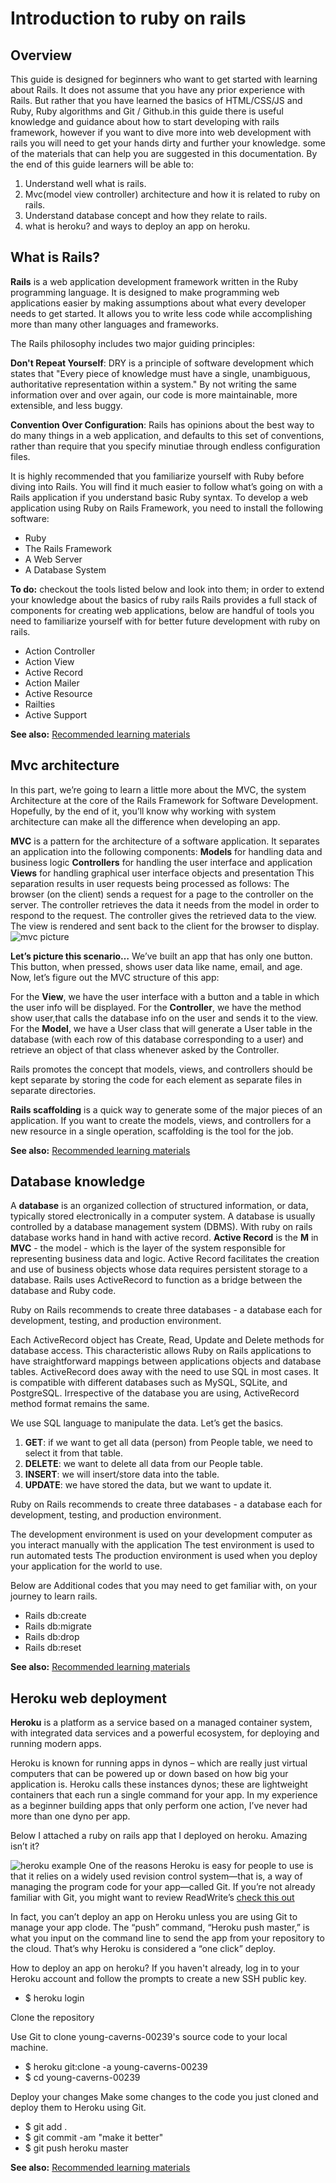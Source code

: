 # Introduction to ruby on rails
## Overview
This guide is designed for beginners who want to get started with learning about  Rails. It does not assume that you have any prior experience with Rails. But rather that you have learned the basics of HTML/CSS/JS and Ruby, Ruby algorithms and Git / Github.in this guide there is useful knowledge and guidance about how to start developing with rails framework, however if you want to dive more into web development with rails you will need to get your hands dirty and further your knowledge. some of the materials that can help you are suggested in this documentation.  By the end of this guide  learners will be able to:

1. Understand well what is rails.
2. Mvc(model view controller) architecture and how it is related to ruby  on rails.
3. Understand database concept and how they relate to rails.
4. what is heroku?  and ways to deploy an app on heroku.

## What is Rails?

**Rails** is a web application development framework written in the Ruby programming language. It is designed to make programming web applications easier by making assumptions about what every developer needs to get started. It allows you to write less code while accomplishing more than many other languages and frameworks.

The Rails philosophy includes two major guiding principles:

**Don't Repeat Yourself**: DRY is a principle of software development which states that "Every piece of knowledge must have a single, unambiguous, authoritative representation within a system." By not writing the same information over and over again, our code is more maintainable, more extensible, and less buggy.

**Convention Over Configuration**: Rails has opinions about the best way to do many things in a web application, and defaults to this set of conventions, rather than require that you specify minutiae through endless configuration files.

It is highly recommended that you familiarize yourself with Ruby before diving into Rails. You will find it much easier to follow what’s going on with a Rails application if you understand basic Ruby syntax. 
To develop a web application using Ruby on Rails Framework, you need to install the following software:

- Ruby
- The Rails Framework
- A Web Server
- A Database System

**To do:** checkout the tools listed below and look into them; in order to extend your knowledge about the basics of ruby rails
Rails provides a full stack of components for creating web applications, below are handful of tools you need to familiarize yourself with for better future development with ruby on rails.

- Action Controller
- Action View
- Active Record
- Action Mailer
- Active Resource
- Railties
- Active Support

**See also:** 
[Recommended learning materials](https://guides.rubyonrails.org/v2.3/getting_started.html)

## Mvc architecture

In this part, we’re going to learn a little more about the MVC, the system Architecture at the core of the Rails Framework for Software Development. Hopefully, by the end of it, you’ll know why working with system architecture can make all the difference when developing an app.

**MVC** is a pattern for the architecture of a software application. It separates an application into the following components:
**Models** for handling data and business logic
**Controllers** for handling the user interface and application
**Views** for handling graphical user interface objects and presentation
This separation results in user requests being processed as follows:
The browser (on the client) sends a request for a page to the controller on the server.
The controller retrieves the data it needs from the model in order to respond to the request.
The controller gives the retrieved data to the view.
The view is rendered and sent back to the client for the browser to display.
![mvc picture](mvc.PNG)

**Let’s picture this scenario…**
We’ve built an app that has only one button. This button, when pressed, shows user data like name, email, and age. Now, let’s figure out the MVC structure of this app:

For the **View**, we have the user interface with a button and a table in which the user info will be displayed.
For the **Controller**, we have the method show user,that calls the database info on the user and sends it to the view.
For the **Model**, we have a User class that will generate a User table in the database (with each row of this database corresponding to a user) and retrieve an object of that class whenever asked by the Controller.

Rails promotes the concept that models, views, and controllers should be kept separate by storing the code for each element as separate files in separate directories.

**Rails scaffolding** is a quick way to generate some of the major pieces of an application. If you want to create the models, views, and controllers for a new resource in a single operation, scaffolding is the tool for the job.

**See also:** 
[Recommended learning materials](https://www.freecodecamp.org/news/understanding-the-basics-of-ruby-on-rails-http-mvc-and-routes-359b8d809c7a/)

## Database knowledge

A **database** is an organized collection of structured information, or data, typically stored electronically in a computer system. A database is usually controlled by a database management system (DBMS).
With ruby on rails database works hand in hand with active record.
**Active Record** is the **M** in **MVC** - the model - which is the layer of the system responsible for representing business data and logic. Active Record facilitates the creation and use of business objects whose data requires persistent storage to a database.
Rails uses ActiveRecord to function as a bridge between the database and Ruby code.

Ruby on Rails recommends to create three databases - a database each for development, testing, and production environment.

Each ActiveRecord object has Create, Read, Update and Delete methods for database access. This characteristic allows Ruby on Rails applications to have straightforward mappings between applications objects and database tables. ActiveRecord does away with the need to use SQL in most cases. It is compatible with different databases such as MySQL, SQLite, and PostgreSQL. Irrespective of the database you are using, ActiveRecord method format remains the same.

We use SQL language to manipulate the data. Let’s get the basics.

1. **GET**: if we want to get all data (person) from People table, we need to select it from that table.
2. **DELETE**: we want to delete all data from our People table.
3. **INSERT**: we will insert/store data into the table.
4. **UPDATE**: we have stored the data, but we want to update it.

Ruby on Rails recommends to create three databases - a database each for development, testing, and production environment.

The development environment is used on your development computer as you interact manually with the application
The test environment is used to run automated tests
The production environment is used when you deploy your application for the world to use.

Below are Additional codes that you may need to get familiar with, on your journey to learn rails.

- Rails db:create
- Rails db:migrate
- Rails db:drop
- Rails db:reset

**See also:** 
[Recommended learning materials](https://guides.rubyonrails.org/v2.3/getting_started.html)

## Heroku web deployment

**Heroku** is a platform as a service based on a managed container system, with integrated data services and a powerful ecosystem, for deploying and running modern apps. 

Heroku is known for running apps in dynos – which are really just virtual computers that can be powered up or down based on how big your application is.
Heroku calls these instances dynos; these are lightweight containers that each run a single command for your app. In my experience as a beginner building apps that only perform one action, I’ve never had more than one dyno per app.

Below I attached a ruby on rails app that I deployed on heroku. Amazing isn’t it?

![heroku example](heroku.PNG)
One of the reasons Heroku is easy for people to use is that it relies on a widely used revision control system—that is, a way of managing the program code for your app—called Git. If you’re not already familiar with Git, 
you might want to review ReadWrite’s [check this out](https://readwrite.com/2013/09/30/understanding-github-a-journey-for-beginners-part-1/)

In fact, you can’t deploy an app on Heroku unless you are using Git to manage your app clode. The “push” command, “Heroku push master,” is what you input on the command line to send the app from your repository to the cloud. That’s why Heroku is considered a “one click” deploy.

How to deploy  an app on heroku?
If you haven't already, log in to your Heroku account and follow the prompts to create a new SSH public key.

- $ heroku login

Clone the repository

Use Git to clone young-caverns-00239's source code to your local machine.

- $ heroku git:clone -a young-caverns-00239
- $ cd young-caverns-00239

Deploy your changes
Make some changes to the code you just cloned and deploy them to Heroku using Git.

- $ git add .
- $ git commit -am "make it better"
- $ git push heroku master

**See also:** 
[Recommended learning materials](https://devcenter.heroku.com/articles/git)
